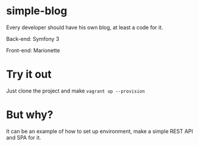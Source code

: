 simple-blog
===========

Every developer should have his own blog, at least a code for it.

Back-end: Symfony 3

Front-end: Marionette

Try it out
==========

Just clone the project and make `vagrant up --provision`

But why?
========

It can be an example of how to set up environment, make a simple
REST API and SPA for it.